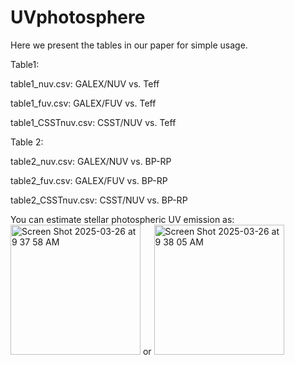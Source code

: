 # UVphotosphere
Here we present the tables in our paper for simple usage.

Table1:

table1_nuv.csv: GALEX/NUV vs. Teff

table1_fuv.csv: GALEX/FUV vs. Teff

table1_CSSTnuv.csv: CSST/NUV vs. Teff


Table 2:

table2_nuv.csv: GALEX/NUV vs. BP-RP

table2_fuv.csv: GALEX/FUV vs. BP-RP

table2_CSSTnuv.csv: CSST/NUV vs. BP-RP

You can estimate stellar photospheric UV emission as:
<img width="208" alt="Screen Shot 2025-03-26 at 9 37 58 AM" src="https://github.com/user-attachments/assets/3161a8ee-68c9-41f0-90e8-fe0aba68c88a" />
or
<img width="208" alt="Screen Shot 2025-03-26 at 9 38 05 AM" src="https://github.com/user-attachments/assets/db3f0891-00f5-442d-acb8-7dadaca990c7" />


